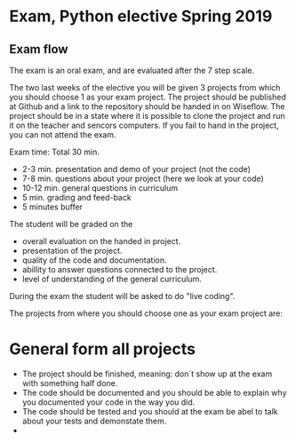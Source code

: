 # Exam, Python elective Spring 2019

## Exam flow
The exam is an oral exam, and are evaluated after the 7 step scale.

The two last weeks of the elective you will be given 3 projects from which you should choose 1 as your exam project. The project should be published at Github and a link to the repository should be handed in on Wiseflow. The project should be in a state where it is possible to clone the project and run it on the teacher and sencors computers. If you fail to hand in the project, you can not attend the exam. 

Exam time: Total 30 min.  
* 2-3 min. presentation and demo of your project (not the code)
* 7-8 min. questions about your project (here we look at your code)
* 10-12 min. general questions in curriculum  
* 5 min. grading and feed-back
* 5 minutes buffer

The student will be graded on the 
* overall evaluation on the handed in project. 
* presentation of the project.
* quality of the code and documentation.  
* abillity to answer questions connected to the project.
* level of understanding of the general curriculum. 

During the exam the student will be asked to do "live coding".

The projects from where you should choose one as your exam project are:

# General form all projects
* The project should be finished, meaning: don´t show up at the exam with something half done.
* The code should be documented and you should be able to explain why you documented your code in the way you did. 
* The code should be tested and you should at the exam be abel to talk about your tests and demonstate them.
* 


